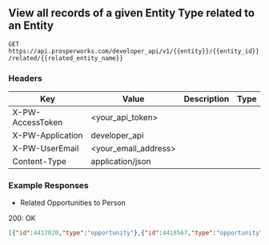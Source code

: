 ## View all records of a given Entity Type related to an Entity

```GET https://api.prosperworks.com/developer_api/v1/{{entity}}/{{entity_id}}/related/{{related_entity_name}}```

### Headers

Key | Value | Description | Type
--- | --- | --- | ---
X-PW-AccessToken | <your_api_token> |  | 
X-PW-Application | developer_api |  | 
X-PW-UserEmail | <your_email_address> |  | 
Content-Type | application/json |  | 
### Example Responses

- Related Opportunities to Person

200: OK
```json
[{"id":4417020,"type":"opportunity"},{"id":4418567,"type":"opportunity"}]
```